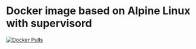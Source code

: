 # Docker image based on Alpine Linux with supervisord

[![Docker Pulls](https://img.shields.io/github/downloads/loicbtd/docker-baseimage/total)](https://hub.docker.com/r/linuxserver/heimdall/)
